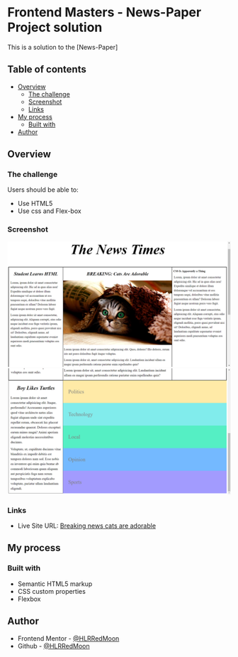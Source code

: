 # Frontend Masters - News-Paper Project solution

This is a solution to the [News-Paper]

## Table of contents

- [Overview](#overview)
  - [The challenge](#the-challenge)
  - [Screenshot](#screenshot)
  - [Links](#links)
- [My process](#my-process)
  - [Built with](#built-with)
- [Author](#author)


## Overview

### The challenge

Users should be able to:

- Use HTML5 
- Use css and Flex-box 

### Screenshot

![](./Screenshot.png)
![](./Screenshot1.png)


### Links

- Live Site URL: [Breaking news cats are adorable ](https://hlrredmoon.github.io/News-Paper/)

## My process

### Built with

- Semantic HTML5 markup
- CSS custom properties
- Flexbox

## Author
- Frontend Mentor - [@HLRRedMoon](https://www.frontendmentor.io/profile/HLRRedMoon)
- Github - [@HLRRedMoon](https://github.com/HLRRedMoon)

